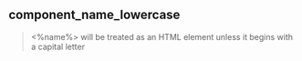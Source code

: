 ## component_name_lowercase

> <%name%> will be treated as an HTML element unless it begins with a capital letter
